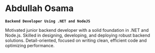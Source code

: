 # Abdullah Osama

**`Backend Developer Using .NET and NodeJS`**

Motivated junior backend developer with a solid foundation in .NET and Node.js. Skilled in designing, developing, and deploying robust backend solutions. Detail-oriented, focused on writing clean, efficient code and optimizing performance.
